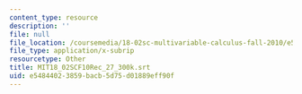 ```yaml
---
content_type: resource
description: ''
file: null
file_location: /coursemedia/18-02sc-multivariable-calculus-fall-2010/e54844023859bacb5d75d01889eff90f_MIT18_02SCF10Rec_27_300k.srt
file_type: application/x-subrip
resourcetype: Other
title: MIT18_02SCF10Rec_27_300k.srt
uid: e5484402-3859-bacb-5d75-d01889eff90f
---
```

